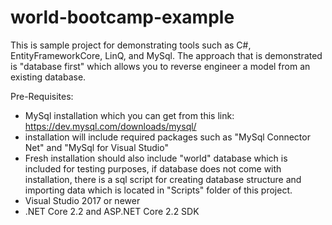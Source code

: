 # world-bootcamp-example

This is sample project for demonstrating tools such as C#, EntityFrameworkCore, LinQ, and MySql. The approach that is demonstrated is "database first" which allows you to reverse engineer a model from an existing database.

Pre-Requisites:
  - MySql installation which you can get from this link: https://dev.mysql.com/downloads/mysql/ 
  - installation will include required packages such as "MySql Connector Net" and "MySql for Visual Studio"
  - Fresh installation should also include "world" database which is included for testing purposes, if database does not come with installation, there is a sql script for creating database structure and importing data which is located in "Scripts" folder of this project.
  - Visual Studio 2017 or newer
  - .NET Core 2.2 and ASP.NET Core 2.2 SDK 
